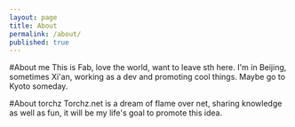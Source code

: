```yaml
---
layout: page
title: About
permalink: /about/
published: true
---
```


#About me
This is Fab, love the world, want to leave sth here.
I'm in Beijing, sometimes Xi'an, working as a dev and promoting cool things. Maybe go to Kyoto someday.

#About torchz
Torchz.net is a dream of flame over net, sharing knowledge as well as fun, it will be my life's goal to promote this idea.
